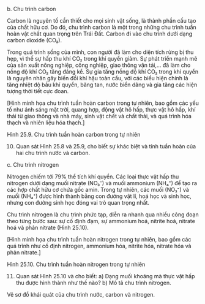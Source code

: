 b. Chu trình carbon

Carbon là nguyên tố cần thiết cho mọi sinh vật sống, là thành phần cấu tạo của chất hữu cơ. Do đó, chu trình carbon là một trong những chu trình tuần hoàn vật chất quan trọng trên Trái Đất. Carbon đi vào chu trình dưới dạng carbon dioxide (CO₂).

Trong quá trình sống của mình, con người đã làm cho diện tích rừng bị thu hẹp, vì thế sự hấp thu khí CO₂ trong khí quyển giảm. Sự phát triển mạnh mẽ của sản xuất nông nghiệp, công nghiệp, giao thông vận tải,... đã làm cho nồng độ khí CO₂ tăng đáng kể. Sự gia tăng nồng độ khí CO₂ trong khí quyển là nguyên nhân gây biến đổi khí hậu toàn cầu, với các biểu hiện chính là tăng nhiệt độ bầu khí quyển, băng tan, nước biển dâng và gia tăng các hiện tượng thời tiết cực đoan.

[Hình minh họa chu trình tuần hoàn carbon trong tự nhiên, bao gồm các yếu tố như ánh sáng mặt trời, quang hợp, động vật hô hấp, thực vật hô hấp, khí thải từ giao thông và nhà máy, sinh vật chết và chất thải, và quá trình hóa thạch và nhiên liệu hóa thạch.]

Hình 25.9. Chu trình tuần hoàn carbon trong tự nhiên

10. Quan sát Hình 25.8 và 25.9, cho biết sự khác biệt và tính tuần hoàn của hai chu trình nước và carbon.

c. Chu trình nitrogen

Nitrogen chiếm tới 79% thể tích khí quyển. Các loại thực vật hấp thu nitrogen dưới dạng muối nitrate (NO₃⁻) và muối ammonium (NH₄⁺) để tạo ra các hợp chất hữu cơ chứa gốc amin. Trong tự nhiên, các muối (NO₃⁻) và muối (NH₄⁺) được hình thành bằng con đường vật lí, hoá học và sinh học, nhưng con đường sinh học đóng vai trò quan trọng nhất.

Chu trình nitrogen là chu trình phức tạp, diễn ra nhanh qua nhiều công đoạn theo từng bước sau: sự cố định đạm, sự ammonium hoá, nitrite hoá, nitrate hoá và phản nitrate (Hình 25.10).

[Hình minh họa chu trình tuần hoàn nitrogen trong tự nhiên, bao gồm các quá trình như cố định nitrogen, ammonium hóa, nitrite hóa, nitrate hóa và phản nitrate.]

Hình 25.10. Chu trình tuần hoàn nitrogen trong tự nhiên

11. Quan sát Hình 25.10 và cho biết:
a) Dạng muối khoáng mà thực vật hấp thu được hình thành như thế nào?
b) Mô tả chu trình nitrogen.

Vẽ sơ đồ khái quát của chu trình nước, carbon và nitrogen.